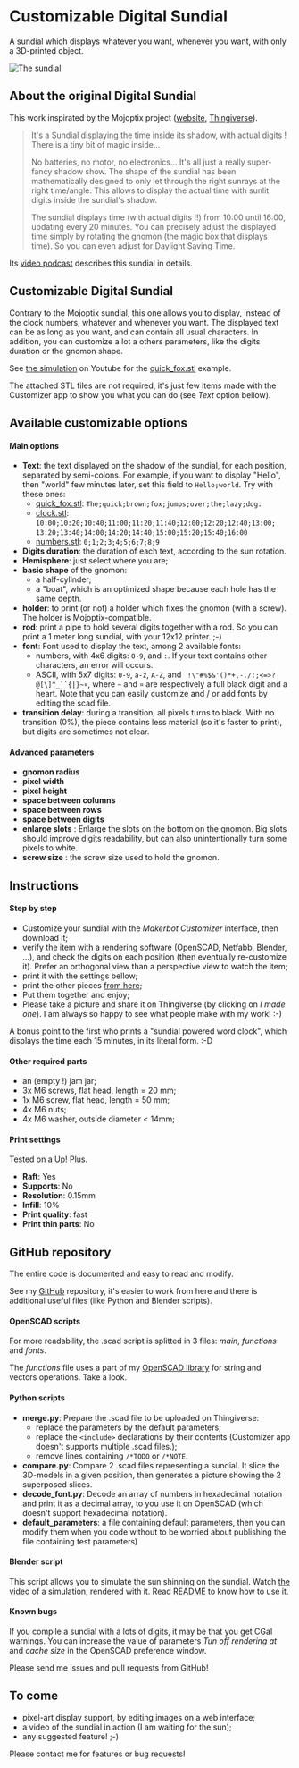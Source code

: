 # Customizable Digital Sundial
A sundial which displays whatever you want, whenever you want, with only a
3D-printed object.

![The sundial](https://raw.githubusercontent.com/roipoussiere/Customizable-Digital-Sundial/master/images/numbers_printed.jpg)

## About the original Digital Sundial

This work inspirated by the Mojoptix project ([website][mojo_website],
[Thingiverse](mojo_thingiverse)).

> It's a Sundial displaying the time inside its shadow, with actual digits !
> There is a tiny bit of magic inside...
>
> No batteries, no motor, no electronics... It's all just a really super-fancy
> shadow show. The shape of the sundial has been mathematically designed to
> only let through the right sunrays at the right time/angle. This allows to
> display the actual time with sunlit digits inside the sundial's shadow.
>
> The sundial displays time (with actual digits !!) from 10:00 until 16:00,
> updating every 20 minutes.
> You can precisely adjust the displayed time simply by rotating the gnomon
> (the magic box that displays time). So you can even adjust for Daylight
> Saving Time.

Its [video podcast](mojo_podcast) describes this sundial in details.

## Customizable Digital Sundial

Contrary to the Mojoptix sundial, this one allows you to display, instead of
the clock numbers, whatever and whenever you want. The displayed text can be as
long as you want, and can contain all usual characters. In addition, you can
customize a lot a others parameters, like the digits duration or the gnomon
shape.

See [the simulation](simulation) on Youtube for the [quick_fox.stl](quick_fox)
example.

The attached STL files are not required, it's just few items made with the
Customizer app to show you what you can do (see *Text* option bellow).

## Available customizable options

#### Main options

- **Text**: the text displayed on the shadow of the sundial, for each position,
separated by semi-colons. For example, if you want to display "Hello", then
"world" few minutes later, set this field to `Hello;world`. Try with these
ones:
    - [quick_fox.stl](quick_fox):
      `The;quick;brown;fox;jumps;over;the;lazy;dog.`
    - [clock.stl](clock):
      `10:00;10:20;10:40;11:00;11:20;11:40;12:00;12:20;12:40;13:00;`
      `13:20;13:40;14:00;14:20;14:40;15:00;15:20;15:40;16:00`
    - [numbers.stl](numbers):
      `0;1;2;3;4;5;6;7;8;9`
- **Digits duration**: the duration of each text, according to the sun
rotation.
- **Hemisphere**: just select where you are;
- **basic shape** of the gnomon:
    - a half-cylinder;
    - a "boat", which is an optimized shape because each hole has the same
depth.
- **holder**: to print (or not) a holder which fixes the gnomon (with a screw).
The holder is Mojoptix-compatible.
- **rod**: print a pipe to hold several digits together with a rod. So you can
print a 1 meter long sundial, with your 12x12 printer. ;-)
-  **font**: Font used to display the text, among 2 available fonts:
    - numbers, with 4x6 digits: `0-9`, and `:`. If your text contains other
    characters, an error will occurs.
    - ASCII, with 5x7 digits: `0-9`, `a-z`, `A-Z`, and
    ` !\"#%$&'()*+,-./:;<=>?@[\]^_``{|}~¤`, where `~` and `¤` are respectively
    a full black digit and a heart. Note that you can easily customize and / or
    add fonts by editing the scad file.
- **transition delay**: during a transition, all pixels turns to black. With no
transition (0%), the piece contains less material (so it's faster to print),
but digits are sometimes not clear.

#### Advanced parameters

- **gnomon radius**
- **pixel width**
- **pixel height**
- **space between columns**
- **space between rows**
- **space between digits**
- **enlarge slots** : Enlarge the slots on the bottom on the gnomon. Big slots
should improve digits readability, but can also unintentionally turn some
pixels to white.
- **screw size** : the screw size used to hold the gnomon.

## Instructions

#### Step by step
- Customize your sundial with the *Makerbot Customizer* interface, then
download it;
- verify the item with a rendering software (OpenSCAD, Netfabb, Blender, ...),
and check the digits on each position (then eventually re-customize it). Prefer
an orthogonal view than a perspective view to watch the item;
- print it with the settings bellow;
- print the other pieces [from here](mojo_thingiverse);
- Put them together and enjoy;
- Please take a picture and share it on Thingiverse (by clicking on *I made
one*). I am always so happy to see what people make with my work! :-)

A bonus point to the first who prints a "sundial powered word clock", which
displays the time each 15 minutes, in its literal form. :-D

#### Other required parts
- an (empty !) jam jar;
- 3x M6 screws, flat head, length = 20 mm;
- 1x M6 screw, flat head, length = 50 mm;
- 4x M6 nuts;
- 4x M6 washer, outside diameter < 14mm;

#### Print settings
Tested on a Up! Plus.

- **Raft**: Yes
- **Supports**: No
- **Resolution**: 0.15mm
- **Infill**: 10%
- **Print quality**: fast
- **Print thin parts**: No

## GitHub repository

The entire code is documented and easy to read and modify.

See my [GitHub](github_repo) repository, it's easier to work from here and
there is additional useful files (like Python and Blender scripts).

#### OpenSCAD scripts
For more readability, the .scad script is splitted in 3 files:
*main*, *functions* and *fonts*.

The *functions* file uses a part of my [OpenSCAD library](TOUL) for string and
vectors operations. Take a look.

#### Python scripts
- **merge.py**: Prepare the .scad file to be uploaded on Thingiverse:
  - replace the parameters by the default parameters;
  - replace the `<include>` declarations by their contents (Customizer app
  doesn't supports multiple .scad files.);
  - remove lines containing `/*TODO` or `/*NOTE`.
- **compare.py**: Compare 2 .scad files representing a sundial. It slice the
3D-models in a given position, then generates a picture showing the 2
superposed slices.
- **decode_font.py**: Decode an array of numbers in hexadecimal notation
and print it as a decimal array, to you use it on OpenSCAD (which doesn't
support hexadecimal notation).
- **default_parameters**: a file containing default parameters, then you can
modify them when you code without to be worried about publishing the file
containing test parameters)

#### Blender script
This script allows you to simulate the sun shinning on the sundial.
Watch [the video](simulation) of a simulation, rendered with it.
Read [README](blender_readme) to know how to use it.

#### Known bugs
If you compile a sundial with a lots of digits, it may be that you get CGal
warnings. You can increase the value of parameters *Tun off rendering at* and
*cache size* in the OpenSCAD preference window.

Please send me issues and pull requests from GitHub!

## To come

- pixel-art display support, by editing images on a web interface;
- a video of the sundial in action (I am waiting for the sun);
- any suggested feature! ;-)

Please contact me for features or bug requests!

[mojo_website]: www.mojoptix.com
[mojo_thingiverse]: www.thingiverse.com/thing:1068443
[mojo_podcast]: www.mojoptix.com/2015/10/25/mojoptix-001-digital-sundial
[TOUL]: http://www.thingiverse.com/thing:202724
[simulation]: https://www.youtube.com/watch?v=YztbfwrANII&feature=youtu.be
[quick_fox]: http://www.thingiverse.com/download:1956136
[clock]: http://www.thingiverse.com/download:1956139
[numbers]: http://www.thingiverse.com/download:1956175
[github_repo]: https://github.com/roipoussiere/Customizable-Digital-Sundial
[blender_readme]: https://github.com/roipoussiere/Customizable-Digital-Sundial
